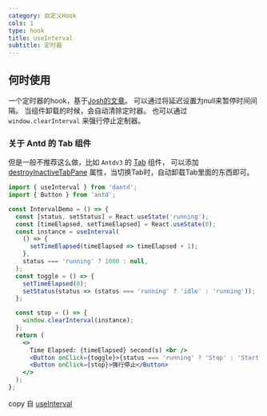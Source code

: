 ```yaml
---
category: 自定义Hook
cols: 1
type: hook
title: useInterval
subtitle: 定时器
---
```


## 何时使用

一个定时器的hook，基于[Josh的文章](https://joshwcomeau.com/snippets/react-hooks/use-interval)。
可以通过将延迟设置为null来暂停时间间隔。
当组件卸载的时候，会自动清除定时器。
也可以通过 `window.clearInterval` 来强行停止定制器。

### 关于 Antd 的 Tab 组件

但是一般不推荐这么做，比如 `Antdv3` 的 [Tab](https://ant-design-3x.gitee.io/components/tabs-cn/) 组件，
可以添加 [destroyInactiveTabPane](https://github.com/ant-design/ant-design/issues/15102) 属性，当切换Tab时，自动卸载Tab里面的东西即可。

```jsx
import { useInterval } from 'dantd';
import { Button } from 'antd';

const IntervalDemo = () => {
  const [status, setStatus] = React.useState('running');
  const [timeElapsed, setTimeElapsed] = React.useState(0);
  const instance = useInterval(
    () => {
      setTimeElapsed(timeElapsed => timeElapsed + 1);
    },
    status === 'running' ? 1000 : null,
  );
  const toggle = () => {
    setTimeElapsed(0);
    setStatus(status => (status === 'running' ? 'idle' : 'running'));
  };

  const stop = () => {
    window.clearInterval(instance);
  };
  return (
    <>
      Time Elapsed: {timeElapsed} second(s) <br />
      <Button onClick={toggle}>{status === 'running' ? 'Stop' : 'Start'}</Button>
      <Button onClick={stop}>强行停止</Button>
    </>
  );
};
```


copy 自 [useInterval](https://joshwcomeau.com/snippets/react-hooks/use-interval)
